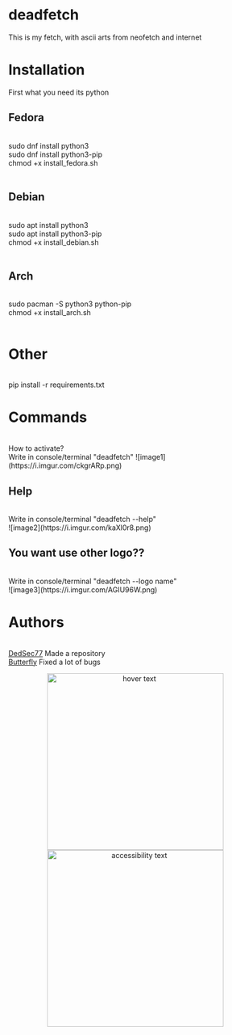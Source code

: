 # deadfetch
This is my fetch, with ascii arts from neofetch and internet

# Installation
First what you need its python<br/>
<h2>Fedora</h2><br/>
      sudo dnf install python3 <br/>
      sudo dnf install python3-pip<br/>
      chmod +x install_fedora.sh <br/>
<br/>
<h2>Debian</h2><br/>
    sudo apt install python3<br/>
    sudo apt install python3-pip<br/>
    chmod +x install_debian.sh<br/>
<br/>
<h2>Arch</h2><br/>
    sudo pacman -S python3 python-pip<br/>
    chmod +x install_arch.sh<br/>
<br/>
<h1>Other</h1>
<br/>
pip install -r requirements.txt

# Commands
<br/>
How to activate?
<br/>
Write in console/terminal "deadfetch"
![image1](https://i.imgur.com/ckgrARp.png)
<br/>
<h2><b>Help</b></h2>
<br/>
Write in console/terminal "deadfetch --help"
<br/>
![image2](https://i.imgur.com/kaXl0r8.png)
<h2><b>You want use other logo??</b></h2>
<br/>
Write in console/terminal "deadfetch --logo name"
<br/>
![image3](https://i.imgur.com/AGIU96W.png)

# Authors
<br/>
<a href=""https://github.com/DedSec77>DedSec77</a> Made a repository
<br/>
<a href="https://github.com/Butterfly13377">Butterfly</a> Fixed a lot of bugs 
<p align="center">
  <img src="https://i.imgur.com/kaXl0r8.png" width="350" title="hover text">
  <img src="https://i.imgur.com/kaXl0r8.png" width="350" alt="accessibility text">
</p>
